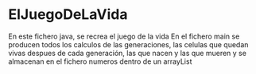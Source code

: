 # ElJuegoDeLaVida
En este fichero java, se recrea el juego de la vida
En el fichero main se producen todos los calculos de las generaciones, las celulas que quedan vivas despues de cada generación, las que nacen y las que mueren y se almacenan 
en el fichero numeros dentro de un arrayList

